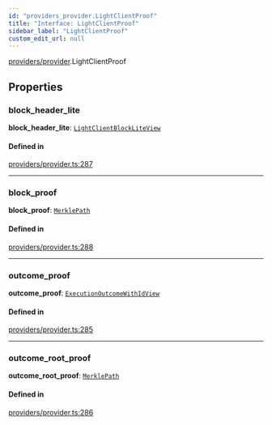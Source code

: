 ```yaml
---
id: "providers_provider.LightClientProof"
title: "Interface: LightClientProof"
sidebar_label: "LightClientProof"
custom_edit_url: null
---
```


[providers/provider](../modules/providers_provider.md).LightClientProof

## Properties

### block\_header\_lite

 **block\_header\_lite**: [`LightClientBlockLiteView`](providers_provider.LightClientBlockLiteView.md)

#### Defined in

[providers/provider.ts:287](https://github.com/maxhr/near--near-api-js/blob/d8efa7d5/packages/near-api-js/src/providers/provider.ts#L287)

___

### block\_proof

 **block\_proof**: [`MerklePath`](../modules/providers_provider.md#merklepath)

#### Defined in

[providers/provider.ts:288](https://github.com/maxhr/near--near-api-js/blob/d8efa7d5/packages/near-api-js/src/providers/provider.ts#L288)

___

### outcome\_proof

 **outcome\_proof**: [`ExecutionOutcomeWithIdView`](providers_provider.ExecutionOutcomeWithIdView.md)

#### Defined in

[providers/provider.ts:285](https://github.com/maxhr/near--near-api-js/blob/d8efa7d5/packages/near-api-js/src/providers/provider.ts#L285)

___

### outcome\_root\_proof

 **outcome\_root\_proof**: [`MerklePath`](../modules/providers_provider.md#merklepath)

#### Defined in

[providers/provider.ts:286](https://github.com/maxhr/near--near-api-js/blob/d8efa7d5/packages/near-api-js/src/providers/provider.ts#L286)
